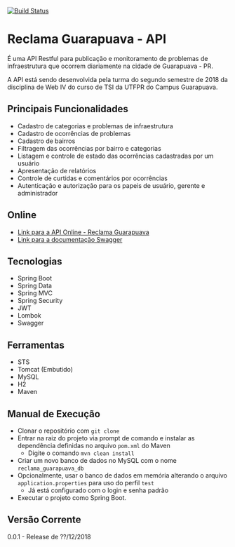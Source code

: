 [![Build Status](https://travis-ci.org/utfpr-gp/reclama-guarapuava-oficial-back.svg?branch=master)](https://travis-ci.org/utfpr-gp/reclama-guarapuava-oficial-back)

# Reclama Guarapuava - API

É uma API Restful para publicação e monitoramento de problemas de infraestrutura que ocorrem diariamente na cidade de Guarapuava - PR.

A API está sendo desenvolvida pela turma do segundo semestre de 2018 da disciplina de Web IV do curso de TSI da UTFPR do Campus Guarapuava.

## Principais Funcionalidades

- Cadastro de categorias e problemas de infraestrutura
- Cadastro de ocorrências de problemas
- Cadastro de bairros
- Filtragem das ocorrências por bairro e categorias
- Listagem e controle de estado das ocorrências cadastradas por um usuário
- Apresentação de relatórios
- Controle de curtidas e comentários por ocorrências
- Autenticação e autorização para os papeis de usuário, gerente e administrador

## Online
- [Link para a API Online - Reclama Guarapuava](https://reclama-guarapuava-api.herokuapp.com/)
- [Link para a documentação Swagger](https://reclama-guarapuava-api.herokuapp.com/swagger-ui.html)

## Tecnologias

- Spring Boot
- Spring Data
- Spring MVC
- Spring Security
- JWT
- Lombok
- Swagger

## Ferramentas

- STS
- Tomcat (Embutido)
- MySQL
- H2
- Maven

## Manual de Execução

- Clonar o repositório com `git clone`
- Entrar na raiz do projeto via prompt de comando e instalar as dependência definidas no arquivo `pom.xml` do Maven
  - Digite o comando `mvn clean install`
- Criar um novo banco de dados no MySQL com o nome `reclama_guarapuava_db`
- Opcionalmente, usar o banco de dados em memória alterando o arquivo `application.properties` para uso do perfil `test`
  - Já está configurado com o login e senha padrão
- Executar o projeto como Spring Boot.

## Versão Corrente

0.0.1 - Release de ??/12/2018
